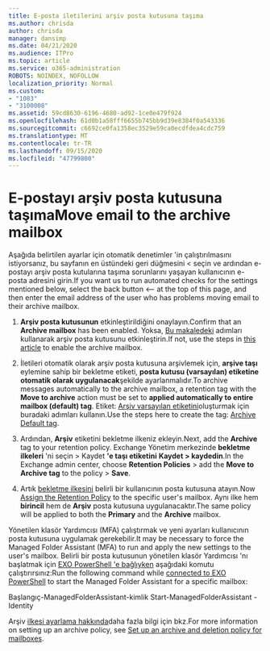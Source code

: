 ```yaml
---
title: E-posta iletilerini arşiv posta kutusuna taşıma
ms.author: chrisda
author: chrisda
manager: dansimp
ms.date: 04/21/2020
ms.audience: ITPro
ms.topic: article
ms.service: o365-administration
ROBOTS: NOINDEX, NOFOLLOW
localization_priority: Normal
ms.custom:
- "1083"
- "3100008"
ms.assetid: 59cd8630-6196-4680-ad92-1ce0e479f924
ms.openlocfilehash: 61d0b1a58fff6655b745bb9d39e8384f0a543336
ms.sourcegitcommit: c6692ce0fa1358ec3529e59ca0ecdfdea4cdc759
ms.translationtype: MT
ms.contentlocale: tr-TR
ms.lasthandoff: 09/15/2020
ms.locfileid: "47799800"
---
```

# <a name="move-email-to-the-archive-mailbox"></a><span data-ttu-id="06771-102">E-postayı arşiv posta kutusuna taşıma</span><span class="sxs-lookup"><span data-stu-id="06771-102">Move email to the archive mailbox</span></span>

<span data-ttu-id="06771-103">Aşağıda belirtilen ayarlar için otomatik denetimler 'in çalıştırılmasını istiyorsanız, bu sayfanın en üstündeki geri düğmesini < seçin ve ardından e-postayı arşiv posta kutularına taşıma sorunlarını yaşayan kullanıcının e-posta adresini girin.</span><span class="sxs-lookup"><span data-stu-id="06771-103">If you want us to run automated checks for the settings mentioned below, select the back button <-- at the top of this page, and then enter the email address of the user who has problems moving email to their archive mailbox.</span></span>

1. <span data-ttu-id="06771-104">**Arşiv posta kutusunun** etkinleştirildiğini onaylayın.</span><span class="sxs-lookup"><span data-stu-id="06771-104">Confirm that an **Archive mailbox** has been enabled.</span></span> <span data-ttu-id="06771-105">Yoksa, [Bu makaledeki](https://docs.microsoft.com/microsoft-365/compliance/enable-archive-mailboxes) adımları kullanarak arşiv posta kutusunu etkinleştirin.</span><span class="sxs-lookup"><span data-stu-id="06771-105">If not, use the steps in [this article](https://docs.microsoft.com/microsoft-365/compliance/enable-archive-mailboxes) to enable the archive mailbox.</span></span>

2. <span data-ttu-id="06771-106">İletileri otomatik olarak arşiv posta kutusuna arşivlemek için, **arşive taşı** eylemine sahip bir bekletme etiketi, **posta kutusu (varsayılan) etiketine otomatik olarak uygulanacak**şekilde ayarlanmalıdır.</span><span class="sxs-lookup"><span data-stu-id="06771-106">To archive messages automatically to the archive mailbox, a retention tag with the **Move to archive** action must be set to **applied automatically to entire mailbox (default) tag**.</span></span> <span data-ttu-id="06771-107">Etiket: [Arşiv varsayılan etiketini](https://docs.microsoft.com/microsoft-365/compliance/set-up-an-archive-and-deletion-policy-for-mailboxes#create-a-custom-archive-default-policy-tag)oluşturmak için buradaki adımları kullanın.</span><span class="sxs-lookup"><span data-stu-id="06771-107">Use the steps here to create the tag: [Archive Default tag](https://docs.microsoft.com/microsoft-365/compliance/set-up-an-archive-and-deletion-policy-for-mailboxes#create-a-custom-archive-default-policy-tag).</span></span>

3. <span data-ttu-id="06771-108">Ardından, **Arşiv** etiketini bekletme ilkeniz ekleyin.</span><span class="sxs-lookup"><span data-stu-id="06771-108">Next, add the **Archive** tag to your retention policy.</span></span> <span data-ttu-id="06771-109">Exchange Yönetim merkezinde **bekletme ilkeleri** 'ni seçin > Kaydet **'e taşı etiketini** **Kaydet > kaydedin**.</span><span class="sxs-lookup"><span data-stu-id="06771-109">In the Exchange admin center, choose **Retention Policies** > add the **Move to Archive tag** to the policy > **Save**.</span></span>

4. <span data-ttu-id="06771-110">Artık [bekletme ilkesini](https://docs.microsoft.com/exchange/security-and-compliance/messaging-records-management/apply-retention-policy) belirli bir kullanıcının posta kutusuna atayın.</span><span class="sxs-lookup"><span data-stu-id="06771-110">Now [Assign the Retention Policy](https://docs.microsoft.com/exchange/security-and-compliance/messaging-records-management/apply-retention-policy) to the specific user's mailbox.</span></span> <span data-ttu-id="06771-111">Aynı ilke hem **birincil** hem de **Arşiv** posta kutusuna uygulanacaktır.</span><span class="sxs-lookup"><span data-stu-id="06771-111">The same policy will be applied to both the **Primary** and the **Archive** mailbox.</span></span>

<span data-ttu-id="06771-112">Yönetilen klasör Yardımcısı (MFA) çalıştırmak ve yeni ayarları kullanıcının posta kutusuna uygulamak gerekebilir.</span><span class="sxs-lookup"><span data-stu-id="06771-112">It may be necessary to force the Managed Folder Assistant (MFA) to run and apply the new settings to the user's mailbox.</span></span> <span data-ttu-id="06771-113">Belirli bir posta kutusunun yönetilen klasör Yardımcısı 'nı başlatmak için [EXO PowerShell 'e bağlıyken](https://docs.microsoft.com/powershell/exchange/exchange-online/connect-to-exchange-online-powershell/connect-to-exchange-online-powershell?view=exchange-ps) aşağıdaki komutu çalıştırırsınız:</span><span class="sxs-lookup"><span data-stu-id="06771-113">Run the following command while [connected to EXO PowerShell](https://docs.microsoft.com/powershell/exchange/exchange-online/connect-to-exchange-online-powershell/connect-to-exchange-online-powershell?view=exchange-ps) to start the Managed Folder Assistant for a specific mailbox:</span></span>
  
<span data-ttu-id="06771-114">Başlangıç-ManagedFolderAssistant-kimlik <name of the mailbox></span><span class="sxs-lookup"><span data-stu-id="06771-114">Start-ManagedFolderAssistant -Identity <name of the mailbox></span></span>

<span data-ttu-id="06771-115">Arşiv [ilkesi ayarlama hakkında](https://docs.microsoft.com/microsoft-365/compliance/set-up-an-archive-and-deletion-policy-for-mailboxes#step-1-enable-archive-mailboxes-for-users)daha fazla bilgi için bkz.</span><span class="sxs-lookup"><span data-stu-id="06771-115">For more information on setting up an archive policy, see [Set up an archive and deletion policy for mailboxes](https://docs.microsoft.com/microsoft-365/compliance/set-up-an-archive-and-deletion-policy-for-mailboxes#step-1-enable-archive-mailboxes-for-users).</span></span>
  